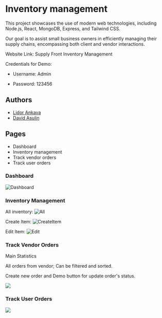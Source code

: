 
# Inventory management

This project showcases the use of modern web technologies, including Node.js, React, MongoDB, Express, and Tailwind CSS.

Our goal is to assist small business owners in efficiently managing their supply chains, encompassing both client and vendor interactions.

Website Link: Supply Front Inventory Management


Credentials for Demo:

* Username: Admin

* Password: 123456
## Authors

- [Lidor Ankava](https://www.github.com/PoiZeX)
- [David Asulin](https://www.github.com/dudyas6)


## Pages
* Dashboard
* Inventory management
* Track vendor orders
* Track user orders


### Dashboard
![Dashboard](https://gcdnb.pbrd.co/images/8QTXb0qqMTRu.png?o=1)

### Inventory Management
All inventory:
![All](https://gcdnb.pbrd.co/images/82V3lLnlTAOo.png?o=1)

Create Item:
![CreateItem](https://gcdnb.pbrd.co/images/6JFM4urMFFST.png?o=1)

Edit Item:
![Edit](https://gcdnb.pbrd.co/images/LFifTpLPzTlR.png?o=1)


### Track Vendor Orders
Main Statistics

All orders from vendor; Can be filtered and sorted.

Create new order and Demo button for update order's status.

![](https://gcdnb.pbrd.co/images/s2gqWvPAA2NM.png?o=1)

### Track User Orders
![](https://gcdnb.pbrd.co/images/sKWig2P6DCuq.png?o=1)
